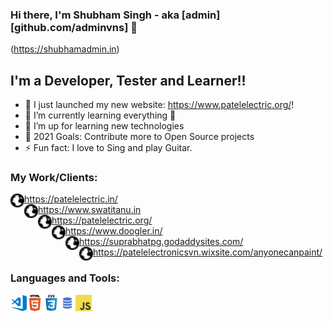 ### Hi there, I'm Shubham Singh - aka [admin][github.com/adminvns] 👋

(https://shubhamadmin.in)

## I'm a Developer, Tester and Learner!!

- 🔭 I just launched my new website: https://www.patelelectric.org/!
- 🌱 I’m currently learning everything 🤣
- 👯 I’m up for learning new technologies
- 🥅 2021 Goals: Contribute more to Open Source projects
- ⚡ Fun fact: I love to Sing and play Guitar.


### My Work/Clients:

<img align="left" alt="patelelectric.in" width="22px" src="https://raw.githubusercontent.com/iconic/open-iconic/master/svg/globe.svg"/>https://patelelectric.in/
<br>
<img align="left" alt="http://www.swatitanu.in" width="22px" src="https://raw.githubusercontent.com/iconic/open-iconic/master/svg/globe.svg"/>https://www.swatitanu.in
<br>
<img align="left" alt="patelelectric.org" width="22px" src="https://raw.githubusercontent.com/iconic/open-iconic/master/svg/globe.svg"/>https://patelelectric.org/
<br>
<img align="left" alt="doogler.in" width="22px" src="https://raw.githubusercontent.com/iconic/open-iconic/master/svg/globe.svg"/>https://www.doogler.in/
<br>
<img align="left" alt="suprabhatpg.godaddysites.com" width="22px" src="https://raw.githubusercontent.com/iconic/open-iconic/master/svg/globe.svg"/>https://suprabhatpg.godaddysites.com/
<br>
<img align="left" alt="https://patelelectronicsvn.wixsite.com/anyonecanpaint/" width="22px" src="https://raw.githubusercontent.com/iconic/open-iconic/master/svg/globe.svg"/>https://patelelectronicsvn.wixsite.com/anyonecanpaint/
<br>
### Languages and Tools:

<img align="left" alt="Visual Studio Code" width="26px" src="https://raw.githubusercontent.com/github/explore/80688e429a7d4ef2fca1e82350fe8e3517d3494d/topics/visual-studio-code/visual-studio-code.png" />
<img align="left" alt="HTML5" width="26px" src="https://raw.githubusercontent.com/github/explore/80688e429a7d4ef2fca1e82350fe8e3517d3494d/topics/html/html.png" />
<img align="left" alt="CSS3" width="26px" src="https://raw.githubusercontent.com/github/explore/80688e429a7d4ef2fca1e82350fe8e3517d3494d/topics/css/css.png" />
<img align="left" alt="SQL" width="26px" src="https://raw.githubusercontent.com/github/explore/80688e429a7d4ef2fca1e82350fe8e3517d3494d/topics/sql/sql.png" />
<img align="left" alt="JavaScript" width="26px" src="https://raw.githubusercontent.com/github/explore/80688e429a7d4ef2fca1e82350fe8e3517d3494d/topics/javascript/javascript.png" />

<br />
<br />

[website]: https://patelelectric.in
[webiste-2]: https://patelelectronicsvn.wixsite.com/home
[instagram]: https://instagram.com/codeSTACKr
[linkedin]: https://linkedin.com/in/admivns
